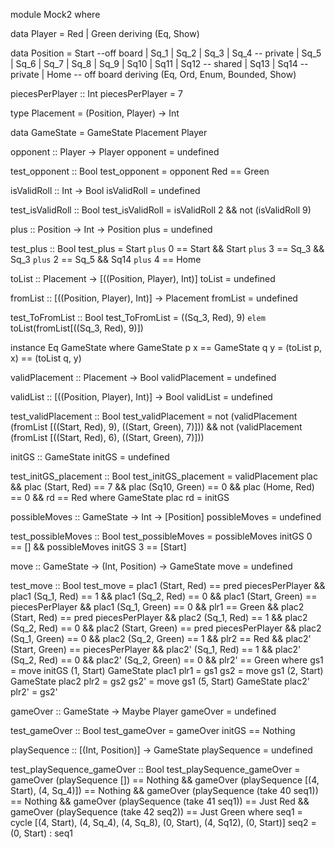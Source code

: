 module Mock2 where

data Player = Red | Green deriving (Eq, Show)

data Position = Start --off board
  | Sq_1 | Sq_2 | Sq_3 | Sq_4 -- private
  | Sq_5 | Sq_6 | Sq_7 | Sq_8 | Sq_9 | Sq10 | Sq11 | Sq12 -- shared
  | Sq13 | Sq14 -- private
  | Home -- off board
  deriving
    (Eq, Ord, Enum, Bounded, Show)

piecesPerPlayer :: Int
piecesPerPlayer = 7

type Placement = (Position, Player) -> Int

data GameState = GameState Placement Player


opponent :: Player -> Player
opponent = undefined

test_opponent :: Bool
test_opponent = opponent Red == Green

isValidRoll :: Int -> Bool
isValidRoll = undefined

test_isValidRoll :: Bool
test_isValidRoll = isValidRoll 2 && not (isValidRoll 9)

plus :: Position -> Int -> Position
plus = undefined

test_plus :: Bool
test_plus = Start `plus` 0 == Start &&
            Start `plus` 3 == Sq_3 &&
            Sq_3 `plus` 2 == Sq_5 &&
            Sq14 `plus` 4 == Home


toList :: Placement -> [((Position, Player), Int)]
toList = undefined

fromList :: [((Position, Player), Int)] -> Placement
fromList = undefined

test_ToFromList :: Bool
test_ToFromList = ((Sq_3, Red), 9) `elem` toList(fromList[((Sq_3, Red), 9)])

instance Eq GameState where
  GameState p x == GameState q y = (toList p, x) == (toList q, y)

validPlacement :: Placement -> Bool
validPlacement = undefined

validList :: [((Position, Player), Int)] -> Bool
validList = undefined

test_validPlacement :: Bool
test_validPlacement =
  not (validPlacement (fromList [((Start, Red), 9), ((Start, Green), 7)]))
  && not (validPlacement (fromList [((Start, Red), 6), ((Start, Green), 7)]))

initGS :: GameState
initGS = undefined

test_initGS_placement :: Bool
test_initGS_placement = validPlacement plac
  && plac (Start, Red) == 7
  && plac (Sq10, Green) == 0
  && plac (Home, Red) == 0
  && rd == Red
  where
    GameState plac rd = initGS

possibleMoves :: GameState -> Int -> [Position]
possibleMoves = undefined

test_possibleMoves :: Bool
test_possibleMoves = possibleMoves initGS 0 == []
                     && possibleMoves initGS 3 == [Start]

move :: GameState -> (Int, Position) -> GameState
move = undefined

test_move :: Bool
test_move = plac1 (Start, Red) == pred piecesPerPlayer
            && plac1 (Sq_1, Red) == 1
            && plac1 (Sq_2, Red) == 0
            && plac1 (Start, Green) == piecesPerPlayer
            && plac1 (Sq_1, Green) == 0
            && plr1 == Green
            && plac2 (Start, Red) == pred piecesPerPlayer
            && plac2 (Sq_1, Red) == 1
            && plac2 (Sq_2, Red) == 0
            && plac2 (Start, Green) == pred piecesPerPlayer
            && plac2 (Sq_1, Green) == 0
            && plac2 (Sq_2, Green) == 1
            && plr2 == Red
            && plac2' (Start, Green) == piecesPerPlayer
            && plac2' (Sq_1, Red) == 1
            && plac2' (Sq_2, Red) == 0
            && plac2' (Sq_2, Green) == 0
            && plr2' == Green
  where
    gs1 = move initGS (1, Start)
    GameState plac1 plr1 = gs1
    gs2 = move gs1 (2, Start)
    GameState plac2 plr2 = gs2
    gs2' = move gs1 (5, Start)
    GameState plac2' plr2' = gs2'


gameOver :: GameState -> Maybe Player
gameOver = undefined

test_gameOver :: Bool
test_gameOver = gameOver initGS == Nothing

playSequence :: [(Int, Position)] -> GameState
playSequence = undefined

test_playSequence_gameOver :: Bool
test_playSequence_gameOver =
  gameOver (playSequence []) == Nothing &&
  gameOver (playSequence [(4, Start), (4, Sq_4)]) == Nothing &&
  gameOver (playSequence (take 40 seq1)) == Nothing &&
  gameOver (playSequence (take 41 seq1)) == Just Red &&
  gameOver (playSequence (take 42 seq2)) == Just Green
  where
    seq1 = cycle [(4, Start), (4, Sq_4), (4, Sq_8), (0, Start), (4, Sq12), (0, Start)]
    seq2 = (0, Start) : seq1
